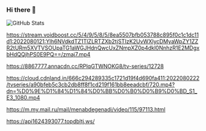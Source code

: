 ### Hi there 👋

<!--
**lxstorexxd/lxstorexxd** is a ✨ _special_ ✨ repository because its `README.md` (this file) appears on your GitHub profile.

Here are some ideas to get you started:

- 🔭 I’m currently working on ...
- 🌱 I’m currently learning ...
- 👯 I’m looking to collaborate on ...
- 🤔 I’m looking for help with ...
- 💬 Ask me about ...
- 📫 How to reach me: ...
- 😄 Pronouns: ...
- ⚡ Fun fact: ...
-->

![GitHub Stats](https://github-readme-stats.vercel.app/api?username=lxstorexxd&theme=synthwave)


https://stream.voidboost.cc/5/4/9/5/8/5/8ea5507bfb053788c895f0c1c1dc11d1:2022080121:Ylh6NVdkdTZ1TlZLRTZXb2tjSTIzK2UvWXlycDMyaWpZY1ZZR2tURm5XVTVSOUpaTG1aWGJHdnQwcUxZNmpXZ0p4dkl0NnhzR1E2MDgxbHdQQjhPS0E9PQ==/zmaj7.mp4

https://8867777.annacdn.cc/RPlqGTWNOKG8/tv-series/12728

https://cloud.cdnland.in/666c294289335c1721d19f4d690fa411:2022080222/tvseries/a90bfeb5c3cb2db8ff8f1cd219f161bb8eeadcbf/720.mp4?dn=%D0%9E%D1%84%D1%84%D0%BB%D0%B0%D0%B9%D0%BD_S1_E3_1080.mp4

https://m.my.mail.ru/mail/menabdegenadi/video/115/97113.html

https://api1624393077.topdbltj.ws/
